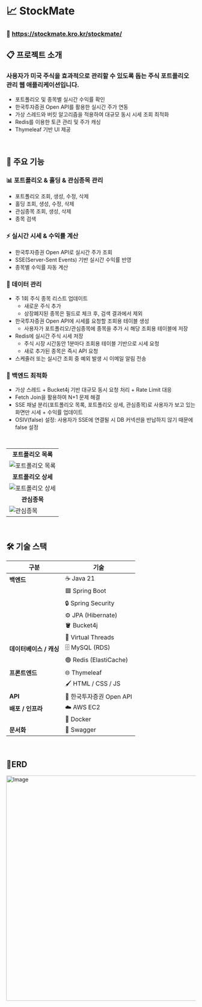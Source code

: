 # 📈 **StockMate**
### 🔗 https://stockmate.kro.kr/stockmate/ 



## 📋 **프로젝트 소개**


### 사용자가 미국 주식을 효과적으로 관리할 수 있도록 돕는 주식 포트폴리오 관리 웹 애플리케이션입니다.
- 포트폴리오 및 종목별 실시간 수익률 확인
- 한국투자증권 Open API를 활용한 실시간 주가 연동
- 가상 스레드와 버킷 알고리즘을 적용하여 대규모 동시 시세 조회 최적화
- Redis를 이용한 토큰 관리 및 주가 캐싱 
- Thymeleaf 기반 UI 제공

<br>

## 📌 주요 기능


### 📊 포트폴리오 & 홀딩 & 관심종목 관리

- 포트폴리오 조회, 생성, 수정, 삭제
- 홀딩 조회, 생성, 수정, 삭제
- 관심종목 조회, 생성, 삭제
- 종목 검색

### ⚡ 실시간 시세 & 수익률 계산

- 한국투자증권 Open API로 실시간 주가 조회
- SSE(Server-Sent Events) 기반 실시간 수익률 반영
- 종목별 수익률 자동 계산

### 📀 데이터 관리

- 주 1회 주식 종목 리스트 업데이트
    - 새로운 주식 추가
    - 상장폐지된 종목은 필드로 체크 후, 검색 결과에서 제외
- 한국투자증권 Open API에 시세를 요청할 조회용 테이블 생성
  - 사용자가 포트폴리오/관심종목에 종목을 추가 시 해당 조회용 테이블에 저장
- Redis에 실시간 주식 시세 저장
  - 주식 시장 시간동안 1분마다 조회용 테이블 기반으로 시세 요청
  - 새로 추가된 종목은 즉시 API 요청
- 스케줄러 또는 실시간 조회 중 예외 발생 시 이메일 알림 전송

### 🚀 백엔드 최적화

- 가상 스레드 + Bucket4j 기반 대규모 동시 요청 처리 + Rate Limit 대응
- Fetch Join을 활용하여 N+1 문제 해결
- SSE 채널 분리(포트폴리오 목록, 포트폴리오 상세, 관심종목)로 사용자가 보고 있는 화면만 시세 + 수익률 업데이트
- OSIV(false) 설정: 사용자가 SSE에 연결될 시 DB 커넥션을 반납하지 않기 때문에 false 설정

<br>

<table>
  <tr>
    <td align="center" ><strong>포트폴리오 목록</strong></td>
  </tr>
  <tr>
    <td><img src="https://github.com/user-attachments/assets/cd8234e8-e2a7-41b1-a6fc-ced5f7b984cd" 
     alt="포트폴리오 목록"/></td>
  </tr>

  <tr>
    <td align="center" ><strong>포트폴리오 상세</strong></td>
  </tr>
  <tr>
    <td><img src="https://github.com/user-attachments/assets/e40335ed-479a-4806-b62d-cb829b9e655a" 
     alt="포트폴리오 상세"/></td>
  </tr>

  <tr>
    <td align="center" ><strong>관심종목</strong></td>
  </tr>
  <tr>
    <td><img src="https://github.com/user-attachments/assets/cd9ffc64-1e1a-4c42-a52f-8c788e2603fe" 
     alt="관심종목"/></td>
  </tr>
</table>

<br>

## 🛠 기술 스택



| 구분              | 기술                     |
|-----------------|------------------------|
| **백엔드**         | ☕ Java 21              |
|                 | 🟦 Spring Boot         |
|                 | 🔒 Spring Security     |
|                 | ⚙️ JPA (Hibernate)     |
|                 | 🪣 Bucket4j            |
|                 | 🧵 Virtual Threads     |
| **데이터베이스 / 캐싱** | 🗄 MySQL (RDS)         |
|                 | 🟢 Redis (ElastiCache) |
| **프론트엔드**       | 🌐 Thymeleaf           |
|                 | 🖌 HTML / CSS / JS     |
| **API**         | 📡 한국투자증권 Open API     |
| **배포 / 인프라**    | ☁️ AWS EC2             |
|                 | 🐳 Docker              |
| **문서화**         | 📑 Swagger             |


<br>

## 📐ERD

<img width="1050" height="600" alt="Image" src="https://github.com/user-attachments/assets/68e998c1-0cab-48e0-8ca3-c8da9e888d66"/>



